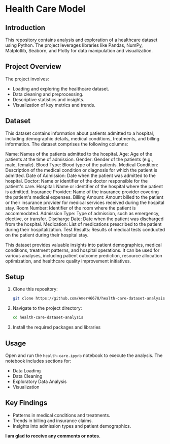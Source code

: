 # Health Care Model

## Introduction
This repository contains analysis and exploration of a healthcare dataset using Python. The project leverages libraries like Pandas, NumPy, Matplotlib, Seaborn, and Plotly for data manipulation and visualization.

## Project Overview
The project involves:
- Loading and exploring the healthcare dataset.
- Data cleaning and preprocessing.
- Descriptive statistics and insights.
- Visualization of key metrics and trends.

## Dataset
This dataset contains information about patients admitted to a hospital, including demographic details, medical conditions, treatments, and billing information. The dataset comprises the following columns:

Name: Names of the patients admitted to the hospital.
Age: Age of the patients at the time of admission.
Gender: Gender of the patients (e.g., male, female).
Blood Type: Blood type of the patients.
Medical Condition: Description of the medical condition or diagnosis for which the patient is admitted.
Date of Admission: Date when the patient was admitted to the hospital.
Doctor: Name or identifier of the doctor responsible for the patient's care.
Hospital: Name or identifier of the hospital where the patient is admitted.
Insurance Provider: Name of the insurance provider covering the patient's medical expenses.
Billing Amount: Amount billed to the patient or their insurance provider for medical services received during the hospital stay.
Room Number: Identifier of the room where the patient is accommodated.
Admission Type: Type of admission, such as emergency, elective, or transfer.
Discharge Date: Date when the patient was discharged from the hospital.
Medication: List of medications prescribed to the patient during their hospitalization.
Test Results: Results of medical tests conducted on the patient during their hospital stay.

This dataset provides valuable insights into patient demographics, medical conditions, treatment patterns, and hospital operations. It can be used for various analyses, including patient outcome prediction, resource allocation optimization, and healthcare quality improvement initiatives.

## Setup

1. Clone this repository:
   ```bash
   git clone https://github.com/Amer46678/health-care-dataset-analysis.git
   ```

2. Navigate to the project directory:
   ```bash
   cd health-care-dataset-analysis
   ```

3. Install the required packages and libraries

## Usage

Open and run the `health-care.ipynb` notebook to execute the analysis. The notebook includes sections for:

- Data Loading
- Data Cleaning
- Exploratory Data Analysis
- Visualization

## Key Findings

- Patterns in medical conditions and treatments.
- Trends in billing and insurance claims.
- Insights into admission types and patient demographics.


**I am glad to receive any comments or notes.**
